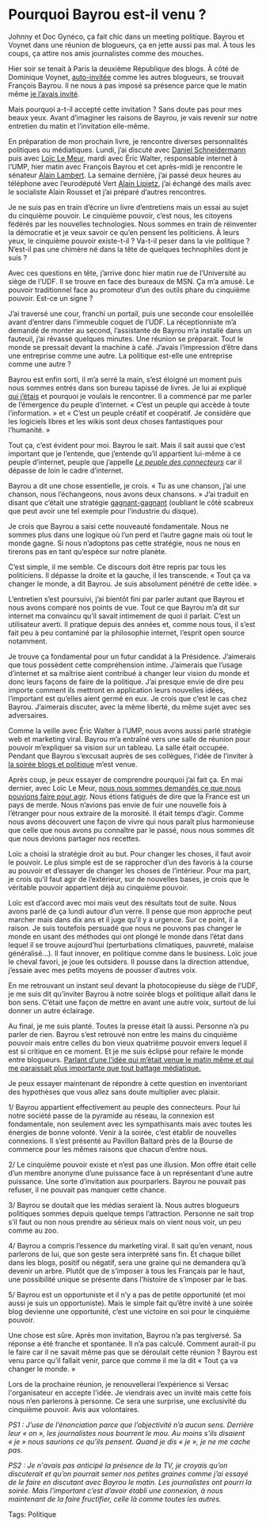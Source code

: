 # Pourquoi Bayrou est-il venu ?

Johnny et Doc Gynéco, ça fait chic dans un meeting politique. Bayrou et Voynet dans une réunion de blogueurs, ça en jette aussi pas mal. À tous les coups, ça attire nos amis journalistes comme des mouches.

Hier soir se tenait à Paris la deuxième République des blogs. À côté de Dominique Voynet, [auto-invitée](http://vanb.typepad.com/versac/2006/09/une_prsidentiab.html) comme les autres blogueurs, se trouvait François Bayrou. Il ne nous à pas imposé sa présence parce que le matin même [je l’avais invité](/2006/09/27/francois-bayrou/).

Mais pourquoi a-t-il accepté cette invitation ? Sans doute pas pour mes beaux yeux. Avant d’imaginer les raisons de Bayrou, je vais revenir sur notre entretien du matin et l’invitation elle-même.

En préparation de mon prochain livre, je rencontre diverses personnalités politiques ou médiatiques. Lundi, j’ai discuté avec [Daniel Schneidermann](http://www.bigbangblog.net/) puis avec [Loïc Le Meur](http://www.loiclemeur.com/france/), mardi avec Éric Walter, responsable internet à l’UMP, hier matin avec François Bayrou et cet après-midi je rencontre le sénateur [Alain Lambert](http://www.alain-lambert-blog.org/). La semaine dernière, j’ai passé deux heures au téléphone avec l’eurodéputé Vert [Alain Lipietz](http://www.alain-lambert-blog.org/), j’ai échangé des mails avec le socialiste Alain Rousset et j’ai préparé d’autres rencontres.

Je ne suis pas en train d’écrire un livre d’entretiens mais un essai au sujet du cinquième pouvoir. Le cinquième pouvoir, c’est nous, les citoyens fédérés par les nouvelles technologies. Nous sommes en train de réinventer la démocratie et je veux savoir ce qu’en pensent les politiciens. À leurs yeux, le cinquième pouvoir existe-t-il ? Va-t-il peser dans la vie politique ? N’est-il pas une chimère né dans la tête de quelques technophiles dont je suis ?

Avec ces questions en tête, j’arrive donc hier matin rue de l’Université au siège de l’UDF. Il se trouve en face des bureaux de MSN. Ça m’a amusé. Le pouvoir traditionnel face au promoteur d’un des outils phare du cinquième pouvoir. Est-ce un signe ?

J’ai traversé une cour, franchi un portail, puis une seconde cour ensoleillée avant d’entrer dans l’immeuble coquet de l’UDF. La réceptionniste m’a demandé de monter au second, l’assistante de Bayrou m’a installé dans un fauteuil, j’ai rêvassé quelques minutes. Une réunion se préparait. Tout le monde se pressait devant la machine à café. J’avais l’impression d’être dans une entreprise comme une autre. La politique est-elle une entreprise comme une autre ?

Bayrou est enfin sorti, il m’a serré la main, s’est éloigné un moment puis nous sommes entrés dans son bureau tapissé de livres. Je lui ai expliqué [qui j’étais](/infos.php) et pourquoi je voulais le rencontrer. Il a commencé par me parler de l’émergence du peuple d’internet. « C’est un peuple qui accède à toute l’information. » et « C’est un peuple créatif et coopératif. Je considère que les logiciels libres et les wikis sont deux choses fantastiques pour l’humanité. »

Tout ça, c’est évident pour moi. Bayrou le sait. Mais il sait aussi que c’est important que je l’entende, que j’entende qu’il appartient lui-même à ce peuple d’internet, peuple que j’appelle [*Le peuple des connecteurs*](http://www.tcrouzet.com/connecteurs/) car il dépasse de loin le cadre d’internet.

Bayrou a dit une chose essentielle, je crois. « Tu as une chanson, j’ai une chanson, nous l’échangeons, nous avons deux chansons. » J’ai traduit en disant que c’était une stratégie [gagnant-gagnant](/2006/05/12/win-win/) (oubliant le côté scabreux que peut avoir une tel exemple pour l’industrie du disque).

Je crois que Bayrou a saisi cette nouveauté fondamentale. Nous ne sommes plus dans une logique où l’un perd et l’autre gagne mais où tout le monde gagne. Si nous n’adoptons pas cette stratégie, nous ne nous en tirerons pas en tant qu’espèce sur notre planète.

C’est simple, il me semble. Ce discours doit être repris par tous les politiciens. Il dépasse la droite et la gauche, il les transcende. « Tout ça va changer le monde, a dit Bayrou. Je suis absolument pénétré de cette idée. »

L’entretien s’est poursuivi, j’ai bientôt fini par parler autant que Bayrou et nous avons comparé nos points de vue. Tout ce que Bayrou m’a dit sur internet ma convaincu qu’il savait intimement de quoi il parlait. C’est un utilisateur averti. Il pratique depuis des années et, comme nous tous, il s’est fait peu à peu contaminé par la philosophie internet, l’esprit open source notamment.

Je trouve ça fondamental pour un futur candidat à la Présidence. J’aimerais que tous possèdent cette compréhension intime. J’aimerais que l’usage d’internet et sa maîtrise aient contribué à changer leur vision du monde et donc leurs façons de faire de la politique. J’ai presque envie de dire peu importe comment ils mettront en application leurs nouvelles idées, l’important est qu’elles aient germé en eux. Je crois que c’est le cas chez Bayrou. J’aimerais discuter, avec la même liberté, du même sujet avec ses adversaires.

Comme la veille avec Éric Walter à l’UMP, nous avons aussi parlé stratégie web et marketing viral. Bayrou m’a entraîné vers une salle de réunion pour pouvoir m’expliquer sa vision sur un tableau. La salle était occupée. Pendant que Bayrou s’excusait auprès de ses collègues, l’idée de l’inviter à [la soirée blogs et politique](http://versac.metawiki.com/septembre2006) m’est venue.

Après coup, je peux essayer de comprendre pourquoi j’ai fait ça. En mai dernier, avec Loïc Le Meur, [nous nous sommes demandés ce que nous pouvions faire pour agir](/2006/05/10/podcast-chez-lemeur/). Nous étions fatigués de dire que la France est un pays de merde. Nous n’avions pas envie de fuir une nouvelle fois à l’étranger pour nous extraire de la morosité. Il était temps d’agir. Comme nous avons découvert une façon de vivre qui nous paraît plus harmonieuse que celle que nous avons pu connaître par le passé, nous nous sommes dit que nous devions partager nos recettes.

Loïc a choisi la stratégie droit au but. Pour changer les choses, il faut avoir le pouvoir. Le plus simple est de se rapprocher d’un des favoris à la course au pouvoir et d’essayer de changer les choses de l’intérieur. Pour ma part, je crois qu’il faut agir de l’extérieur, sur de nouvelles bases, je crois que le véritable pouvoir appartient déjà au cinquième pouvoir.

Loïc est d’accord avec moi mais veut des résultats tout de suite. Nous avons parlé de ça lundi autour d’un verre. Il pense que mon approche peut marcher mais dans dix ans et il juge qu’il y a urgence. Sur ce point, il a raison. Je suis toutefois persuadé que nous ne pouvons pas changer le monde en usant des méthodes qui ont plongé le monde dans l’état dans lequel il se trouve aujourd’hui (perturbations climatiques, pauvreté, malaise généralisé…). Il faut innover, en politique comme dans le business. Loïc joue le cheval favori, je joue les outsiders. Il pousse dans la direction attendue, j’essaie avec mes petits moyens de pousser d’autres voix.

En me retrouvant un instant seul devant la photocopieuse du siège de l’UDF, je me suis dit qu’inviter Bayrou à notre soirée blogs et politique allait dans le bon sens. C’était une façon de mettre en avant une autre voix, surtout de lui donner un autre éclairage.

Au final, je me suis planté. Toutes la presse était là aussi. Personne n’a pu parler de rien. Bayrou s’est retrouvé non entre les mains du cinquième pouvoir mais entre celles du bon vieux quatrième pouvoir envers lequel il est si critique en ce moment. Et je me suis éclipsé pour refaire le monde entre blogueurs. [Parlant d’une l’idée qui m’était venue le matin même et qui me paraissait plus importante que tout battage médiatique.](/2006/09/27/l%e2%80%99argent-des-blogueurs/)

Je peux essayer maintenant de répondre à cette question en inventoriant des hypothèses que vous allez sans doute multiplier avec plaisir.

1/ Bayrou appartient effectivement au peuple des connecteurs. Pour lui notre société passe de la pyramide au réseau, la connexion est fondamentale, non seulement avec les sympathisants mais avec toutes les énergies de bonne volonté. Venir à la soirée, c’est établir de nouvelles connexions. Il s’est présenté au Pavillon Baltard près de la Bourse de commerce pour les mêmes raisons que chacun d’entre nous.

2/ Le cinquième pouvoir existe et n’est pas une illusion. Mon offre était celle d’un membre anonyme d’une puissance face à un représentant d’une autre puissance. Une sorte d’invitation aux pourparlers. Bayrou ne pouvait pas refuser, il ne pouvait pas manquer cette chance.

3/ Bayrou se doutait que les médias seraient là. Nous autres blogueurs politiques sommes depuis quelque temps l’attraction. Personne ne sait trop s’il faut ou non nous prendre au sérieux mais on vient nous voir, un peu comme au zoo.

4/ Bayrou a compris l’essence du marketing viral. Il sait qu’en venant, nous parlerons de lui, que son geste sera interprété sans fin. Et chaque billet dans les blogs, positif ou négatif, sera une graine qui ne demandera qu’à devenir un arbre. Plutôt que de s’imposer à tous les Français par le haut, une possibilité unique se présente dans l’histoire de s’imposer par le bas.

5/ Bayrou est un opportuniste et il n’y a pas de petite opportunité (et moi aussi je suis un opportuniste). Mais le simple fait qu’être invité à une soirée blog devienne une opportunité, c’est une victoire en soi pour le cinquième pouvoir.

Une chose est sûre. Après mon invitation, Bayrou n’a pas tergiversé. Sa réponse a été franche et spontanée. Il n’a pas calculé. Comment aurait-il pu le faire car il ne savait même pas que se déroulait cette réunion ? Bayrou est venu parce qu’il fallait venir, parce que comme il me la dit « Tout ça va changer le monde. »

Lors de la prochaine réunion, je renouvellerai l’expérience si Versac l'organisateur en accepte l'idée. Je viendrais avec un invité mais cette fois nous n’en parlerons à personne. Ce sera une surprise, une exclusivité du cinquième pouvoir. Avis aux volontaires.

*PS1 : J’use de l’énonciation parce que l’objectivité n’a aucun sens. Derrière leur « on », les journalistes nous bourrent le mou. Au moins s’ils disaient « je » nous saurions ce qu’ils pensent. Quand je dis « je », je ne me cache pas.*

*PS2 : Je n'avais pas anticipé la présence de la TV, je croyais qu’on discuterait et qu’on pourrait semer nos petites graines comme j’ai essayé de le faire en discutant avec Bayrou le matin. Les journalistes ont pourri la soirée. Mais l’important c’est d’avoir établi une connexion, à nous maintenant de la faire fructifier, celle là comme toutes les autres.*

Tags: Politique